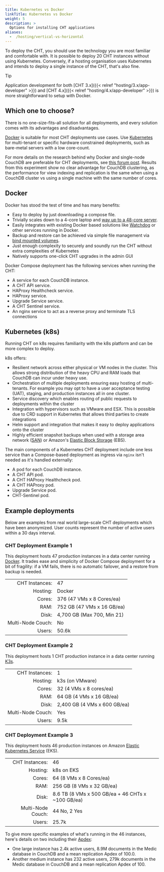 ```yaml
---
title: Kubernetes vs Docker
linkTitle: Kubernetes vs Docker
weight: 5
description: >
  Options for installing CHT applications
aliases:
  -  /hosting/vertical-vs-horizontal
---
```


To deploy the CHT, you should use the technology you are most familiar and comfortable with. It is possible to deploy 20 CHT instances without using Kubernetes. Conversely, if a hosting organisation uses Kubernetes and intends to deploy a single instance of the CHT, that's also fine.

> [!TIP]
> Application development for both [CHT 3.x]({{< relref "hosting/3.x/app-developer" >}}) and [CHT 4.x]({{< relref "hosting/4.x/app-developer" >}}) is more straightforward to setup with Docker.

## Which one to choose?

There is no one-size-fits-all solution for all deployments, and every solution comes with its advantages and disadvantages.

[Docker](/hosting/4.x/docker/) is suitable for most CHT deployments use cases. Use [Kubernetes](/hosting/4.x/kubernetes/) for multi-tenant or specific hardware constrained deployments, such as bare-metal servers with a low core-count.

For more details on the research behind why Docker and single-node CouchDB are preferable for CHT deployments, see [this forum post](https://forum.communityhealthtoolkit.org/t/investigate-adding-more-shards-as-a-potential-avenue-for-improved-performance/4831?u=mrjones). Results from this experiment show no clear advantage for CouchDB clustering, as the performance for view indexing and replication is the same when using a CouchDB cluster vs using a single machine with the same number of cores.

## Docker 

Docker has stood the test of time and has many benefits:

* Easy to deploy by just downloading a compose file.
* Trivially scales down to a 4-core laptop and [way up to a 48-core server](https://forum.communityhealthtoolkit.org/t/investigate-adding-more-shards-as-a-potential-avenue-for-improved-performance/4831). 
* Easily integrates with existing Docker based solutions like [Watchdog](/hosting/monitoring/) or other services running in Docker.
* Backup and restore can be achieved via simple file management via [bind mounted volumes](https://docs.docker.com/engine/storage/bind-mounts/).
* Just enough complexity to securely and soundly run the CHT without extra complexities of Kubernetes 
* Natively supports one-click CHT upgrades in the admin GUI

Docker Compose deployment has the following services when running the CHT:

* A service for each CouchDB instance.
* A CHT API service.
* HAProxy Healthcheck service.
* HAProxy service.
* Upgrade Service service.
* A CHT Sentinel service.
* An nginx service to act as a reverse proxy and terminate TLS connections

## Kubernetes (k8s)

Running CHT on k8s requires familiarity with the k8s platform and can be more complex to deploy.

k8s offers:

* Resilient network across either physical or VM nodes in the cluster. This allows strong distribution of the heavy CPU and RAM loads that CouchDB can incur under heavy use.
* Orchestration of multiple deployments ensuring easy hosting of multi-tenants. For example you may opt to have a user acceptance testing (UAT), staging, and production instances all in one cluster.
* Service discovery which  enables routing of public requests to deployments within the cluster
* Integration with hypervisors such as VMware and ESX. This is possible due to CRD support in Kubernetes that allows third parties to create integrations
* Helm support and integration that makes it easy to deploy applications onto the cluster
* Highly efficient snapshot backups when used with a storage area network ([SAN](https://en.wikipedia.org/wiki/Storage_area_network)) or Amazon's [Elastic Block Storage](https://aws.amazon.com/ebs/) (EBS).

The main components of a Kubernetes CHT deployment include one less service than a Compose-based deployment as ingress via `nginx` isn't needed as it's handled externally:

* A pod for each CouchDB instance.
* A CHT API pod.
* A CHT HAProxy Healthcheck pod.
* A CHT HAProxy pod.
* Upgrade Service pod.
* CHT-Sentinel pod.

## Example deployments

Below are examples from real world large-scale CHT deployments which have been anonymized. User counts represent the number of active users within a 30 days interval. 

### CHT Deployment Example 1

This deployment hosts 47 production instances in a data center running [Docker](/hosting/4.x/docker/). It trades ease and  simplicity of Docker Compose deployment for a bit of fragility: if a VM fails, there is no automatic failover, and a restore from backup is needed.

|                   |                            |
|------------------:|:---------------------------|
|    CHT Instances: | 47                         |
|          Hosting: | Docker                     |
|            Cores: | 376 (47 VMs x 8 Cores/ea)  |
|              RAM: | 752 GB (47 VMs x 16 GB/ea) |
|             Disk: | 4,700 GB (Max 700, Min 21) |
| Multi-Node Couch: | No                         |
|            Users: | 50.6k                      |



### CHT Deployment Example 2

This deployment hosts 1 CHT production instance in a data center running [K3s](https://k3s.io/).

|                   |                             |
|------------------:|:----------------------------|
|    CHT Instances: | 1                           |
|          Hosting: | k3s (on VMware)              |
|            Cores: | 32 (4 VMs x 8 cores/ea)     |
|              RAM: | 64 GB (4 VMs x 16 GB/ea)     |
|             Disk: | 2,400 GB (4 VMs x 600 GB/ea) |
| Multi-Node Couch: | Yes                         |
|            Users: | 9.5k                        |


### CHT Deployment Example 3

This deployment hosts 46 production instances on Amazon [Elastic Kubernetes Service](https://docs.aws.amazon.com/eks/latest/userguide/what-is-eks.html) (EKS).

|                   |                                                 |
|------------------:|:------------------------------------------------|
|    CHT Instances: | 46                                              |
|          Hosting: | k8s on EKS                                      |
|            Cores: | 64 (8 VMs x 8 Cores/ea)                         |
|              RAM: | 256 GB (8 VMs x 32 GB/ea)                        |
|             Disk: | 8.6 TB (8 VMs x 500 GB/ea + 46 CHTs x ~100 GB/ea) |
| Multi-Node Couch: | 44 No, 2 Yes                                    |
|            Users: | 25.7k                                           |


To give more specific examples of what's running in the 46 instances, here's details on two including their [Apdex](/hosting/monitoring/dashboards/#replication):
* One large instance has 2.4k active users, 8.9M documents in the Medic database in CouchDB and a mean replication Apdex of 100.0.
* Another medium instance has 232 active users, 279k documents in the Medic database in CouchDB and a mean replication Apdex of 100.
